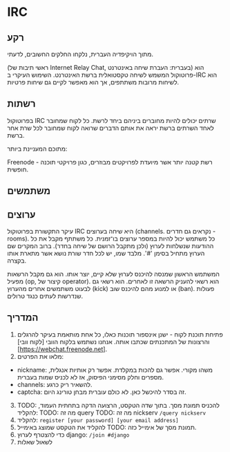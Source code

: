 IRC
===


רקע
---

מתוך הויקיפדיה העברית, נלקחו החלקים החשובים, לדעתי.

 (ראשי תיבות של Internet Relay Chat, בעברית: העברת שיחה באינטרנט) הוא פרוטוקול המשמש לשיחה טקסטואלית ברשת האינטרנט. השימוש העיקרי ב-IRC הוא לשיחות מרובות משתתפים, אך הוא מאפשר לקיים גם שיחות פרטיות.


רשתות
-----

בפרוטוקול IRC שרתים יכולים להיות מחוברים ביניהם ביחד לרשת. כל לקוח שמחובר לאחד השרתים ברשת יראה את אותם הדברים שרואה לקוח שמחובר לכל שרת אחר ברשת.

מתוכם המעניינת ביותר:

Freenode - רשת קטנה יותר אשר מיועדת לפרויקטים מבוזרים, כגון פרויקטי תוכנה חופשית.

משתמשים
-------

ערוצים
------
עיקר התקשורת בפרוטוקול IRC היא שיחה בערוצים (channels. נקראים גם חדרים - rooms). כל משתמש יכול להיות במספר ערוצים בו־זמנית. כל משתתף מקבל את כל ההודעות שנשלחות לערוץ (ולכן מתקבל הרושם של שיחה בחדר). ברוב המקרים שם הערוץ מתחיל בסימן '#'. מלבד שמו, יש לכל חדר שורת נושא אשר מתארת אותו בקצרה.

המשתמש הראשון שמנסה להיכנס לערוץ שלא קיים, יוצר אותו. הוא גם מקבל הרשאות מפעיל (op, קיצור של operator). הוא רשאי להעניק הרשאה זו לאחרים. הוא רשאי גם לבעוט משתמשים אחרים מהערוץ (kick) או למנוע מהם להיכנס שוב (ban). פעולות שנדרשות לעתים כנגד טרולים.


המדריך
------

1. פתיחת תוכנת לקוח - ישנן אינספור תוכנות כאלו, כל אחת מותאמת בעיקר להרגלים והרצונות של המתכנתים שכתבו אותה.
אנחנו נשתמש בלקוח הוובי [לקוח וובי][https://webchat.freenode.net].
2. מלאו את הפרטים:
 * nickname: משהו מקורי. אפשר גם להכות במקלדת. אפשר רק אותיות אנגלית, מספרים וחלק מסימני הפיסוק, אז לא לכניס שמות בעברית.
 * channels: להשאיר ריק כרגע.
 * captcha: זה בסדר להיכשל כאן. לא כולם עוברית מבחן טורינג היום.
3. TODO: להכניס תמונת מסך. בתוך שדה הטקסט, הרצועה הדקה בתחתית העמוד, להקליד:
  TODO: מה זה query
  TODO: מה זה nickserv
  `/query nickserv`
4. להקליד:
  `register [your password] [your email address]`
5. להקליד את הטקסט שמוצג באימייל TODO: תמונת מסך של אימייל כזה.
6. כדי להצטרף לערוץ django:
  `/join #django`
7. לשאול שאלות

